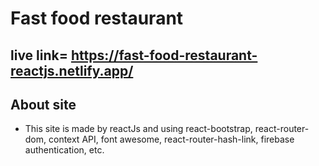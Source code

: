 # Fast food restaurant

## live link= https://fast-food-restaurant-reactjs.netlify.app/

## About site

- This site is made by reactJs and using react-bootstrap, react-router-dom, context API, font awesome, react-router-hash-link, firebase authentication, etc.
